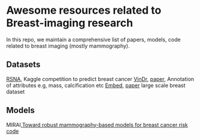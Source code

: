 # Awesome resources related to Breast-imaging research
In this repo, we maintain a comprehensive list of papers, models, code related to breast imaging (mostly mammography).


## Datasets
[RSNA](https://www.kaggle.com/competitions/rsna-breast-cancer-detection/data), Kaggle competition to predict breast cancer
[VinDr](https://vindr.ai/datasets/mammo), [paper](https://www.nature.com/articles/s41597-023-02100-7), Annotation of attributes e.g, mass, calcification etc
[Embed](https://registry.opendata.aws/emory-breast-imaging-dataset-embed/), [paper](https://registry.opendata.aws/emory-breast-imaging-dataset-embed/) large scale breast dataset

## Models
MIRAI,[Toward robust mammography-based models for breast cancer risk](https://www.science.org/doi/10.1126/scitranslmed.aba4373) [code](https://github.com/yala/OncoNet_Public)

